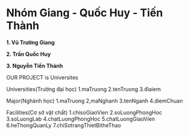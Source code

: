 # Nhóm Giang - Quốc Huy - Tiến Thành

**1. Vũ Trường Giang**

**2. Trần Quốc Huy**

**3. Nguyễn Tiến Thành**

OUR PROJECT is Universites

Universities(Trường đại học)
1.maTruong
2.tenTruong
3.điaiem

Major(Nghành học)
1.maTruong
2,maNghanh
3.tenNganh
4.diemChuan

Facilities(Cơ sở vật chất)
1.chisoGiaoVien
2.soLuongPhongHoc
3.soLuongLab
4.chatLuongPhongHoc
5.chatLuongGiaoVien
6.heThongQuanLy
7.chiSotrangThietBitheThao